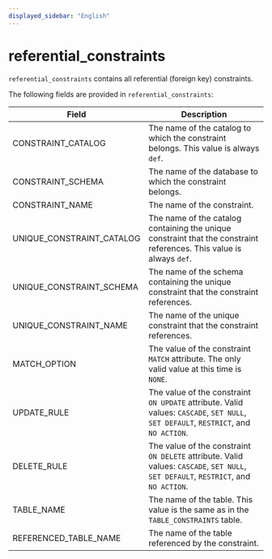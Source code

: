 ```yaml
---
displayed_sidebar: "English"
---
```


# referential_constraints

`referential_constraints` contains all referential (foreign key) constraints.

The following fields are provided in `referential_constraints`:

| **Field**                 | **Description**                                              |
| ------------------------- | ------------------------------------------------------------ |
| CONSTRAINT_CATALOG        | The name of the catalog to which the constraint belongs. This value is always `def`. |
| CONSTRAINT_SCHEMA         | The name of the database to which the constraint belongs.    |
| CONSTRAINT_NAME           | The name of the constraint.                                  |
| UNIQUE_CONSTRAINT_CATALOG | The name of the catalog containing the unique constraint that the constraint references. This value is always `def`. |
| UNIQUE_CONSTRAINT_SCHEMA  | The name of the schema containing the unique constraint that the constraint references. |
| UNIQUE_CONSTRAINT_NAME    | The name of the unique constraint that the constraint references. |
| MATCH_OPTION              | The value of the constraint `MATCH` attribute. The only valid value at this time is `NONE`. |
| UPDATE_RULE               | The value of the constraint `ON UPDATE` attribute. Valid values: `CASCADE`, `SET NULL`, `SET DEFAULT`, `RESTRICT`, and `NO ACTION`. |
| DELETE_RULE               | The value of the constraint `ON DELETE` attribute. Valid values: `CASCADE`, `SET NULL`, `SET DEFAULT`, `RESTRICT`, and `NO ACTION`. |
| TABLE_NAME                | The name of the table. This value is the same as in the `TABLE_CONSTRAINTS` table. |
| REFERENCED_TABLE_NAME     | The name of the table referenced by the constraint.          |
